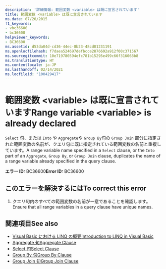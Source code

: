 ```yaml
---
description: '詳細情報: 範囲変数 <variable> は既に宣言されています'
title: 範囲変数 <variable> は既に宣言されています
ms.date: 07/20/2015
f1_keywords:
- vbc36600
- bc36600
helpviewer_keywords:
- BC36600
ms.assetid: d53da04d-cd36-44ec-8b23-48cd81231191
ms.openlocfilehash: f7daea524697defbcce2876692a912f00c371567
ms.sourcegitcommit: 10e719780594efc781b15295e499c66f316068b8
ms.translationtype: HT
ms.contentlocale: ja-JP
ms.lasthandoff: 02/14/2021
ms.locfileid: "100429417"
---
```

# <a name="range-variable-variable-is-already-declared"></a><span data-ttu-id="3b347-103">範囲変数 \<variable> は既に宣言されています</span><span class="sxs-lookup"><span data-stu-id="3b347-103">Range variable \<variable> is already declared</span></span>

<span data-ttu-id="3b347-104">`Select` 句、または `Into` や `Aggregate`や `Group By`句の `Group Join` 部分に指定された範囲変数の名前が、クエリ句に既に指定されている範囲変数の名前と重複しています。</span><span class="sxs-lookup"><span data-stu-id="3b347-104">A range variable name specified in a `Select` clause, or the `Into` part of an `Aggregate`, `Group By`, or `Group Join` clause, duplicates the name of a range variable already specified in the query clause.</span></span>  
  
 <span data-ttu-id="3b347-105">**エラー ID:** BC36600</span><span class="sxs-lookup"><span data-stu-id="3b347-105">**Error ID:** BC36600</span></span>  
  
## <a name="to-correct-this-error"></a><span data-ttu-id="3b347-106">このエラーを解決するには</span><span class="sxs-lookup"><span data-stu-id="3b347-106">To correct this error</span></span>  
  
1. <span data-ttu-id="3b347-107">クエリ句内のすべての範囲変数の名前が一意であることを確認します。</span><span class="sxs-lookup"><span data-stu-id="3b347-107">Ensure that all range variables in a query clause have unique names.</span></span>  
  
## <a name="see-also"></a><span data-ttu-id="3b347-108">関連項目</span><span class="sxs-lookup"><span data-stu-id="3b347-108">See also</span></span>

- [<span data-ttu-id="3b347-109">Visual Basic における LINQ の概要</span><span class="sxs-lookup"><span data-stu-id="3b347-109">Introduction to LINQ in Visual Basic</span></span>](../programming-guide/language-features/linq/introduction-to-linq.md)
- [<span data-ttu-id="3b347-110">Aggregate 句</span><span class="sxs-lookup"><span data-stu-id="3b347-110">Aggregate Clause</span></span>](../language-reference/queries/aggregate-clause.md)
- [<span data-ttu-id="3b347-111">Select 句</span><span class="sxs-lookup"><span data-stu-id="3b347-111">Select Clause</span></span>](../language-reference/queries/select-clause.md)
- [<span data-ttu-id="3b347-112">Group By 句</span><span class="sxs-lookup"><span data-stu-id="3b347-112">Group By Clause</span></span>](../language-reference/queries/group-by-clause.md)
- [<span data-ttu-id="3b347-113">Group Join 句</span><span class="sxs-lookup"><span data-stu-id="3b347-113">Group Join Clause</span></span>](../language-reference/queries/group-join-clause.md)
